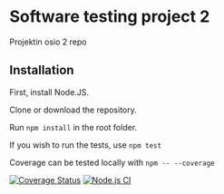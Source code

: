 # Software testing project 2
Projektin osio 2 repo
## Installation

First, install Node.JS.

Clone or download the repository.

Run ``npm install`` in the root folder.

If you wish to run the tests, use ``npm test``

Coverage can be tested locally with ``npm -- --coverage``

[![Coverage Status](https://coveralls.io/repos/github/llatvak/swtesting_project2/badge.svg?branch=main)](https://coveralls.io/github/llatvak/swtesting_project2?branch=main)
[![Node.js CI](https://github.com/llatvak/swtesting_project2/actions/workflows/node.js.yml/badge.svg)](https://github.com/llatvak/swtesting_project2/actions/workflows/node.js.yml)
